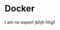 # Docker
I am no expert jkhjh hhgf 
<!--stackedit_data:
eyJoaXN0b3J5IjpbLTEzNjUwMTM3ODEsMTI0Njc2MzQ5NiwzMT
UzNzI1MjAsLTIwODg3NDY2MTJdfQ==
-->